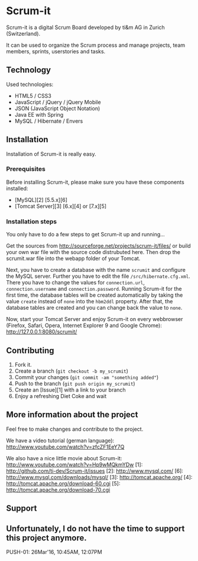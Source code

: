 Scrum-it
========

Scrum-it is a digital Scrum Board developed by ti&m AG in Zurich (Switzerland).

It can be used to organize the Scrum process and manage projects, team members, sprints, userstories and tasks.

Technology
----------

Used technologies:

* HTML5 / CSS3
* JavaScript / jQuery / jQuery Mobile
* JSON (JavaScript Object Notation)
* Java EE with Spring
* MySQL / Hibernate / Envers

Installation
------------

Installation of Scrum-it is really easy.

### Prerequisites

Before installing Scrum-it, please make sure you have these components installed:

* [MySQL][2] [5.5.x][6]
* [Tomcat Server][3] [6.x][4] or [7.x][5]

### Installation steps

You only have to do a few steps to get Scrum-it up and running...

Get the sources from http://sourceforge.net/projects/scrum-it/files/ or build your own war file with the source code distrubuted here.
Then drop the scrumit.war file into the webapp folder of your Tomcat.

Next, you have to create a database with the name `scrumit` and configure the MySQL server.
Further you have to edit the file `/src/hibernate.cfg.xml`. There you have to change the values for `connection.url`, `connection.username` and `connection.password`.
Running Scrum-it for the first time, the database tables will be created automatically by taking the value `create` instead of `none` into the `hbm2ddl` property.
After that, the database tables are created and you can change back the value to `none`.

Now, start your Tomcat Server and enjoy Scrum-it on every webbrowser (Firefox, Safari, Opera, Internet Explorer 9 and Google Chrome): http://127.0.0.1:8080/scrumit/

Contributing
------------

1. Fork it.
2. Create a branch (`git checkout -b my_scrumit`)
3. Commit your changes (`git commit -am "something added"`)
4. Push to the branch (`git push origin my_scrumit`)
5. Create an [Issue][1] with a link to your branch
6. Enjoy a refreshing Diet Coke and wait

More information about the project
----------------------------------

Feel free to make changes and contribute to the project.

We have a video tutorial (german language): http://www.youtube.com/watch?v=zfcZF1EeY7Q

We also have a nice little movie about Scrum-it: http://www.youtube.com/watch?v=Hp9wMQkmYDw
[1]: http://github.com/ti-dev/Scrum-it/issues
[2]: http://www.mysql.com/
[6]: http://www.mysql.com/downloads/mysql/
[3]: http://tomcat.apache.org/
[4]: http://tomcat.apache.org/download-60.cgi
[5]: http://tomcat.apache.org/download-70.cgi

Support
-------

Unfortunately, I do not have the time to support this project anymore.
----------------------------------------------------------------------

PUSH-01: 26Mar'16, 10:45AM, 12:07PM
